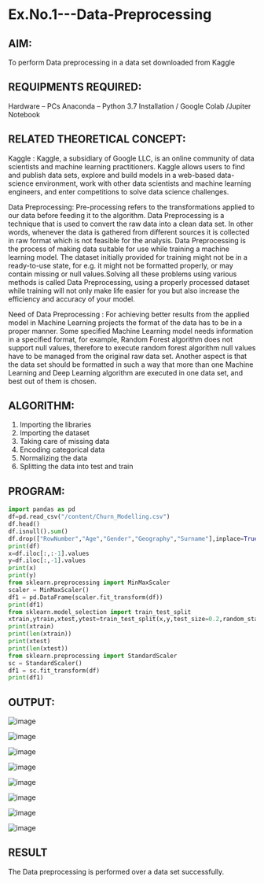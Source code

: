 # Ex.No.1---Data-Preprocessing
## AIM:
To perform Data preprocessing in a data set downloaded from Kaggle
## REQUIPMENTS REQUIRED:
Hardware – PCs
Anaconda – Python 3.7 Installation / Google Colab /Jupiter Notebook
## RELATED THEORETICAL CONCEPT:
Kaggle :
Kaggle, a subsidiary of Google LLC, is an online community of data scientists and machine learning practitioners. Kaggle allows users to find and publish data sets, explore and build models in a web-based data-science environment, work with other data scientists and machine learning engineers, and enter competitions to solve data science challenges.

Data Preprocessing:
Pre-processing refers to the transformations applied to our data before feeding it to the algorithm. Data Preprocessing is a technique that is used to convert the raw data into a clean data set. In other words, whenever the data is gathered from different sources it is collected in raw format which is not feasible for the analysis.
Data Preprocessing is the process of making data suitable for use while training a machine learning model. The dataset initially provided for training might not be in a ready-to-use state, for e.g. it might not be formatted properly, or may contain missing or null values.Solving all these problems using various methods is called Data Preprocessing, using a properly processed dataset while training will not only make life easier for you but also increase the efficiency and accuracy of your model.

Need of Data Preprocessing :
For achieving better results from the applied model in Machine Learning projects the format of the data has to be in a proper manner. Some specified Machine Learning model needs information in a specified format, for example, Random Forest algorithm does not support null values, therefore to execute random forest algorithm null values have to be managed from the original raw data set.
Another aspect is that the data set should be formatted in such a way that more than one Machine Learning and Deep Learning algorithm are executed in one data set, and best out of them is chosen.


## ALGORITHM:
1. Importing the libraries
2. Importing the dataset
3. Taking care of missing data
4. Encoding categorical data
5. Normalizing the data
6. Splitting the data into test and train

## PROGRAM:
```python
import pandas as pd
df=pd.read_csv("/content/Churn_Modelling.csv")
df.head()
df.isnull().sum()
df.drop(["RowNumber","Age","Gender","Geography","Surname"],inplace=True,axis=1)
print(df)
x=df.iloc[:,:-1].values
y=df.iloc[:,-1].values
print(x)
print(y)
from sklearn.preprocessing import MinMaxScaler
scaler = MinMaxScaler()
df1 = pd.DataFrame(scaler.fit_transform(df))
print(df1)
from sklearn.model_selection import train_test_split
xtrain,ytrain,xtest,ytest=train_test_split(x,y,test_size=0.2,random_state=2)
print(xtrain)
print(len(xtrain))
print(xtest)
print(len(xtest))
from sklearn.preprocessing import StandardScaler
sc = StandardScaler()
df1 = sc.fit_transform(df)
print(df1)
```

## OUTPUT:
![image](https://github.com/Bharath745/Ex.No.1---Data-Preprocessing/assets/94508354/2a4b7331-c125-48cd-bcec-64b69f8ef6b6)

![image](https://github.com/Bharath745/Ex.No.1---Data-Preprocessing/assets/94508354/63af323d-c7ac-481d-9bb8-c4ec01475ea3)

![image](https://github.com/Bharath745/Ex.No.1---Data-Preprocessing/assets/94508354/5d61992f-13a6-49bf-91e0-cff8c4fc1d5a)

![image](https://github.com/Bharath745/Ex.No.1---Data-Preprocessing/assets/94508354/d2ce4de4-b03e-4bcc-9199-455173050bef)

![image](https://github.com/Bharath745/Ex.No.1---Data-Preprocessing/assets/94508354/05865699-6ffa-49e9-a63b-1c0cbf1e2229)

![image](https://github.com/Bharath745/Ex.No.1---Data-Preprocessing/assets/94508354/69489695-a9a2-4238-addf-3d1a7087eee7)

![image](https://github.com/Bharath745/Ex.No.1---Data-Preprocessing/assets/94508354/7d332768-12d7-4567-9fda-3576c9679cf0)

![image](https://github.com/Bharath745/Ex.No.1---Data-Preprocessing/assets/94508354/27714630-79a0-445a-934d-20cd0191b0ca)


## RESULT
The Data preprocessing is performed over a data set successfully.
